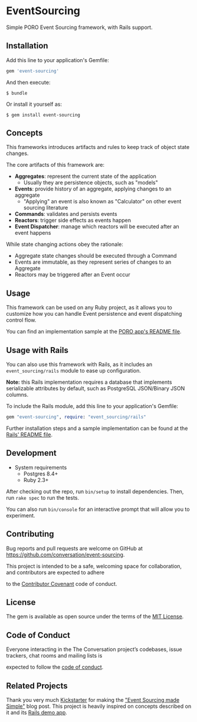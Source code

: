 # EventSourcing

Simple PORO Event Sourcing framework, with Rails support. 

## Installation

Add this line to your application's Gemfile:

```ruby
gem 'event-sourcing'
```

And then execute:

    $ bundle

Or install it yourself as:

    $ gem install event-sourcing
    
## Concepts

This frameworks introduces artifacts and rules to keep track of object state changes.

The core artifacts of this framework are:

- **Aggregates**: represent the current state of the application
    - Usually they are persistence objects, such as "models"
- **Events**: provide history of an aggregate, applying changes to an aggregate
    - "Applying" an event is also known as "Calculator" on other event sourcing literature
- **Commands**: validates and persists events
- **Reactors**: trigger side effects as events happen
- **Event Dispatcher**: manage which reactors will be executed after an event happens

While state changing actions obey the rationale:

- Aggregate state changes should be executed through a Command
- Events are immutable, as they represent series of changes to an Aggregate
- Reactors may be triggered after an Event occur

## Usage

This framework can be used on any Ruby project, as it allows you to customize how you can handle Event persistence and
event dispatching control flow.

You can find an implementation sample at the [PORO app's README file](examples/poro_app/README.md).  

## Usage with Rails

You can also use this framework with Rails, as it includes an `event_sourcing/rails` module to ease up configuration.

**Note:** this Rails implementation requires a database that implements serializable attributes by default,
such as PostgreSQL JSON/Binary JSON columns.

To include the Rails module, add this line to your application's Gemfile:

```ruby
gem "event-sourcing", require: "event_sourcing/rails"
```

Further installation steps and a sample implementation can be found at the [Rails' README file](examples/rails_app/README.md).

## Development

- System requirements
    - Postgres 8.4+
    - Ruby 2.3+

After checking out the repo, run `bin/setup` to install dependencies. Then, run `rake spec` to run the tests. 

You can also run `bin/console` for an interactive prompt that will allow you to experiment.

## Contributing

Bug reports and pull requests are welcome on GitHub at https://github.com/conversation/event-sourcing.

This project is intended to be a safe, welcoming space for collaboration, and contributors are expected to adhere

to the [Contributor Covenant](http://contributor-covenant.org) code of conduct.

## License

The gem is available as open source under the terms of the [MIT License](https://opensource.org/licenses/MIT).

## Code of Conduct

Everyone interacting in the The Conversation project’s codebases, issue trackers, chat rooms and mailing lists is

expected to follow the [code of conduct](https://github.com/conversation/event-sourcing/blob/master/CODE_OF_CONDUCT.md).

## Related Projects

Thank you very much [Kickstarter](https://www.kickstarter.com/) for making the ["Event Sourcing made Simple"](https://kickstarter.engineering/event-sourcing-made-simple-4a2625113224)
blog post. This project is heavily inspired on concepts described on it and its [Rails demo app](https://github.com/pcreux/event-sourcing-rails-todo-app-demo). 
